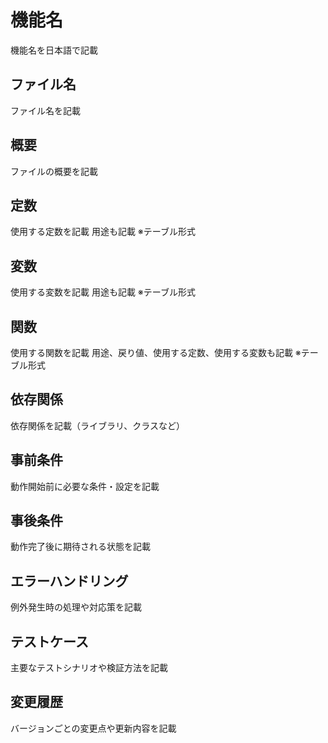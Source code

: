# 機能名
機能名を日本語で記載

## ファイル名
ファイル名を記載

## 概要
ファイルの概要を記載

## 定数
使用する定数を記載
用途も記載
※テーブル形式

## 変数
使用する変数を記載
用途も記載
※テーブル形式

## 関数
使用する関数を記載
用途、戻り値、使用する定数、使用する変数も記載
※テーブル形式

## 依存関係
依存関係を記載（ライブラリ、クラスなど）

## 事前条件
動作開始前に必要な条件・設定を記載

## 事後条件
動作完了後に期待される状態を記載

## エラーハンドリング
例外発生時の処理や対応策を記載

## テストケース
主要なテストシナリオや検証方法を記載

## 変更履歴
バージョンごとの変更点や更新内容を記載
